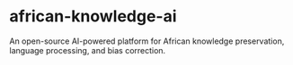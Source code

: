 # african-knowledge-ai
An open-source AI-powered platform for African knowledge preservation, language processing, and bias correction.
